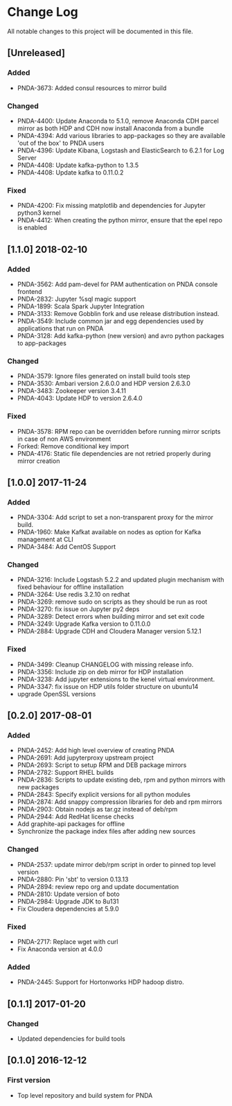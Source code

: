 # Change Log
All notable changes to this project will be documented in this file.

## [Unreleased]
### Added
- PNDA-3673: Added consul resources to mirror build

### Changed
- PNDA-4400: Update Anaconda to 5.1.0, remove Anaconda CDH parcel mirror as both HDP and CDH now install Anaconda from a bundle
- PNDA-4394: Add various libraries to app-packages so they are available 'out of the box' to PNDA users
- PNDA-4396: Update Kibana, Logstash and ElasticSearch to 6.2.1 for Log Server
- PNDA-4408: Update kafka-python to 1.3.5
- PNDA-4408: Update kafka to 0.11.0.2

### Fixed
- PNDA-4200: Fix missing matplotlib and dependencies for Jupyter python3 kernel
- PNDA-4412: When creating the python mirror, ensure that the epel repo is enabled

## [1.1.0] 2018-02-10
### Added
- PNDA-3562: Add pam-devel for PAM authentication on PNDA console frontend
- PNDA-2832: Jupyter %sql magic support
- PNDA-1899: Scala Spark Jupyter Integration
- PNDA-3133: Remove Gobblin fork and use release distribution instead.
- PNDA-3549: Include common jar and egg dependencies used by applications that run on PNDA
- PNDA-3128: Add kafka-python (new version) and avro python packages to app-packages

### Changed
- PNDA-3579: Ignore files generated on install build tools step
- PNDA-3530: Ambari version 2.6.0.0 and HDP version 2.6.3.0
- PNDA-3483: Zookeeper version 3.4.11
- PNDA-4043: Update HDP to version 2.6.4.0

### Fixed
- PNDA-3578: RPM repo can be overridden before running mirror scripts in case of non AWS environment
- Forked: Remove conditional key import
- PNDA-4176: Static file dependencies are not retried properly during mirror creation

## [1.0.0] 2017-11-24
### Added
- PNDA-3304: Add script to set a non-transparent proxy for the mirror build.
- PNDA-1960: Make Kafkat available on nodes as option for Kafka management at CLI
- PNDA-3484: Add CentOS Support

### Changed
- PNDA-3216: Include Logstash 5.2.2 and updated plugin mechanism with fixed behaviour for offline installation
- PNDA-3264: Use redis 3.2.10 on redhat
- PNDA-3269: remove sudo on scripts as they should be run as root
- PNDA-3270: fix issue on Jupyter py2 deps
- PNDA-3289: Detect errors when building mirror and set exit code
- PNDA-3249: Upgrade Kafka version to 0.11.0.0
- PNDA-2884: Upgrade CDH and Cloudera Manager version 5.12.1

### Fixed
- PNDA-3499: Cleanup CHANGELOG with missing release info.
- PNDA-3356: Include zip on deb mirror for HDP installation
- PNDA-3238: Add jupyter extensions to the kenel virtual environment.
- PNDA-3347: fix issue on HDP utils folder structure on ubuntu14
- upgrade OpenSSL versions

## [0.2.0] 2017-08-01
### Added
- PNDA-2452: Add high level overview of creating PNDA
- PNDA-2691: Add jupyterproxy upstream project
- PNDA-2693: Script to setup RPM and DEB package mirrors
- PNDA-2782: Support RHEL builds
- PNDA-2836: Scripts to update existing deb, rpm and python mirrors with new packages
- PNDA-2843: Specify explicit versions for all python modules
- PNDA-2874: Add snappy compression libraries for deb and rpm mirrors
- PNDA-2903: Obtain nodejs as tar.gz instead of deb/rpm
- PNDA-2944: Add RedHat license checks
- Add graphite-api packages for offline
- Synchronize the package index files after adding new sources
### Changed
- PNDA-2537: update mirror deb/rpm script in order to pinned top level version
- PNDA-2880: Pin 'sbt' to version 0.13.13
- PNDA-2894: review repo org and update documentation
- PNDA-2810: Update version of boto
- PNDA-2984: Upgrade JDK to 8u131
- Fix Cloudera dependencies at 5.9.0
### Fixed
- PNDA-2717: Replace wget with curl
- Fix Anaconda version at 4.0.0

### Added
- PNDA-2445: Support for Hortonworks HDP hadoop distro.

## [0.1.1] 2017-01-20
### Changed
- Updated dependencies for build tools

## [0.1.0] 2016-12-12
### First version
- Top level repository and build system for PNDA
